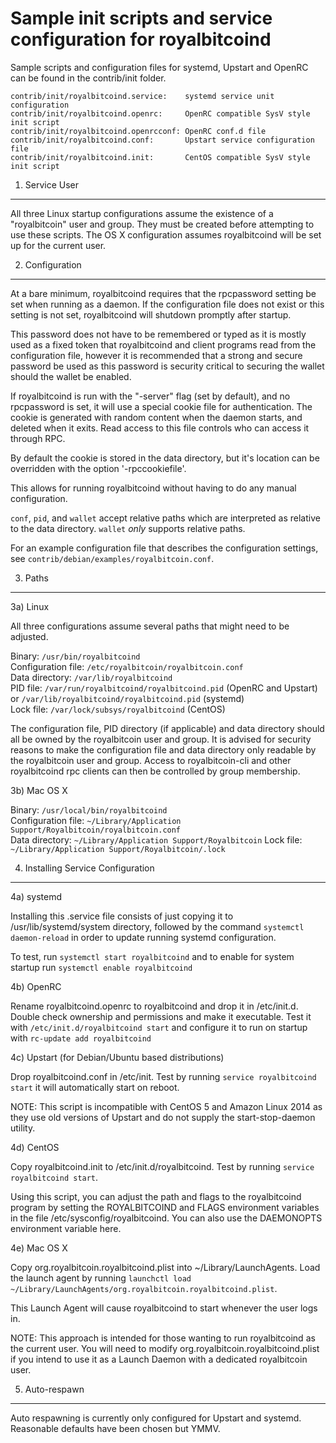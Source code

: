 Sample init scripts and service configuration for royalbitcoind
==========================================================

Sample scripts and configuration files for systemd, Upstart and OpenRC
can be found in the contrib/init folder.

    contrib/init/royalbitcoind.service:    systemd service unit configuration
    contrib/init/royalbitcoind.openrc:     OpenRC compatible SysV style init script
    contrib/init/royalbitcoind.openrcconf: OpenRC conf.d file
    contrib/init/royalbitcoind.conf:       Upstart service configuration file
    contrib/init/royalbitcoind.init:       CentOS compatible SysV style init script

1. Service User
---------------------------------

All three Linux startup configurations assume the existence of a "royalbitcoin" user
and group.  They must be created before attempting to use these scripts.
The OS X configuration assumes royalbitcoind will be set up for the current user.

2. Configuration
---------------------------------

At a bare minimum, royalbitcoind requires that the rpcpassword setting be set
when running as a daemon.  If the configuration file does not exist or this
setting is not set, royalbitcoind will shutdown promptly after startup.

This password does not have to be remembered or typed as it is mostly used
as a fixed token that royalbitcoind and client programs read from the configuration
file, however it is recommended that a strong and secure password be used
as this password is security critical to securing the wallet should the
wallet be enabled.

If royalbitcoind is run with the "-server" flag (set by default), and no rpcpassword is set,
it will use a special cookie file for authentication. The cookie is generated with random
content when the daemon starts, and deleted when it exits. Read access to this file
controls who can access it through RPC.

By default the cookie is stored in the data directory, but it's location can be overridden
with the option '-rpccookiefile'.

This allows for running royalbitcoind without having to do any manual configuration.

`conf`, `pid`, and `wallet` accept relative paths which are interpreted as
relative to the data directory. `wallet` *only* supports relative paths.

For an example configuration file that describes the configuration settings,
see `contrib/debian/examples/royalbitcoin.conf`.

3. Paths
---------------------------------

3a) Linux

All three configurations assume several paths that might need to be adjusted.

Binary:              `/usr/bin/royalbitcoind`  
Configuration file:  `/etc/royalbitcoin/royalbitcoin.conf`  
Data directory:      `/var/lib/royalbitcoind`  
PID file:            `/var/run/royalbitcoind/royalbitcoind.pid` (OpenRC and Upstart) or `/var/lib/royalbitcoind/royalbitcoind.pid` (systemd)  
Lock file:           `/var/lock/subsys/royalbitcoind` (CentOS)  

The configuration file, PID directory (if applicable) and data directory
should all be owned by the royalbitcoin user and group.  It is advised for security
reasons to make the configuration file and data directory only readable by the
royalbitcoin user and group.  Access to royalbitcoin-cli and other royalbitcoind rpc clients
can then be controlled by group membership.

3b) Mac OS X

Binary:              `/usr/local/bin/royalbitcoind`  
Configuration file:  `~/Library/Application Support/Royalbitcoin/royalbitcoin.conf`  
Data directory:      `~/Library/Application Support/Royalbitcoin`
Lock file:           `~/Library/Application Support/Royalbitcoin/.lock`

4. Installing Service Configuration
-----------------------------------

4a) systemd

Installing this .service file consists of just copying it to
/usr/lib/systemd/system directory, followed by the command
`systemctl daemon-reload` in order to update running systemd configuration.

To test, run `systemctl start royalbitcoind` and to enable for system startup run
`systemctl enable royalbitcoind`

4b) OpenRC

Rename royalbitcoind.openrc to royalbitcoind and drop it in /etc/init.d.  Double
check ownership and permissions and make it executable.  Test it with
`/etc/init.d/royalbitcoind start` and configure it to run on startup with
`rc-update add royalbitcoind`

4c) Upstart (for Debian/Ubuntu based distributions)

Drop royalbitcoind.conf in /etc/init.  Test by running `service royalbitcoind start`
it will automatically start on reboot.

NOTE: This script is incompatible with CentOS 5 and Amazon Linux 2014 as they
use old versions of Upstart and do not supply the start-stop-daemon utility.

4d) CentOS

Copy royalbitcoind.init to /etc/init.d/royalbitcoind. Test by running `service royalbitcoind start`.

Using this script, you can adjust the path and flags to the royalbitcoind program by
setting the ROYALBITCOIND and FLAGS environment variables in the file
/etc/sysconfig/royalbitcoind. You can also use the DAEMONOPTS environment variable here.

4e) Mac OS X

Copy org.royalbitcoin.royalbitcoind.plist into ~/Library/LaunchAgents. Load the launch agent by
running `launchctl load ~/Library/LaunchAgents/org.royalbitcoin.royalbitcoind.plist`.

This Launch Agent will cause royalbitcoind to start whenever the user logs in.

NOTE: This approach is intended for those wanting to run royalbitcoind as the current user.
You will need to modify org.royalbitcoin.royalbitcoind.plist if you intend to use it as a
Launch Daemon with a dedicated royalbitcoin user.

5. Auto-respawn
-----------------------------------

Auto respawning is currently only configured for Upstart and systemd.
Reasonable defaults have been chosen but YMMV.
